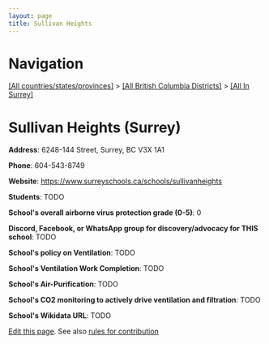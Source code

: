```yaml
---
layout: page
title: Sullivan Heights
---
```

# Navigation

[[All countries/states/provinces]](../../..) > [[All British Columbia Districts]](../..) > [[All In Surrey]](..)

# Sullivan Heights (Surrey)

**Address**: 6248-144 Street, Surrey, BC V3X 1A1

**Phone**: 604-543-8749

**Website**: <https://www.surreyschools.ca/schools/sullivanheights>

**Students**: TODO

**School's overall airborne virus protection grade (0-5)**: 0

**Discord, Facebook, or WhatsApp group for discovery/advocacy for THIS school**: TODO

**School's policy on Ventilation**: TODO

**School's Ventilation Work Completion**: TODO

**School's Air-Purification**: TODO

**School's CO2 monitoring to actively drive ventilation and filtration**: TODO

**School's Wikidata URL**: TODO


[Edit this page](https://github.com/ventilate-schools/BC/edit/main/./Surrey/Sullivan_Heights.md). See also [rules for contribution](../../../contribution-rules/)